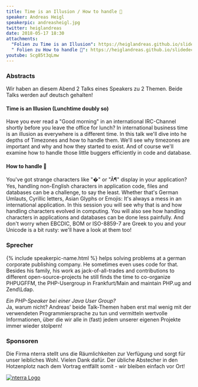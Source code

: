 ```yaml
---
title: Time is an Illusion / How to handle 💩
speaker: Andreas Heigl
speakerpic: andreasheigl.jpg
twitter: heiglandreas
date: 2018-05-17 18:30
attachments: 
  "Folien zu Time is an Illusion": https://heiglandreas.github.io/slidedeck/time_is_an_illusion/20180517-javaugda/index_online.html
  " Folien zu How to handle 💩": https://heiglandreas.github.io/slidedeck/HowToHandlePILE_OF_POO/20180517-javaugda/index_online.html
youtube: Scg85t3qLmw
---
```


### Abstracts

Wir haben an diesem Abend 2 Talks eines Speakers zu 2 Themen.
Beide Talks werden auf deutsch gehalten!

#### Time is an Illusion (Lunchtime doubly so)

Have you ever read a "Good morning" in an international IRC-Channel shortly before you leave the office for lunch? In international business time is an illusion as everywhere is a different time. In this talk we'll dive into he depths of Timezones and how to handle them. We'll see why timezones are important and why and how they started to exist. And of course we'll examine how to handle those little buggers efficiently in code and database.

#### How to handle 💩

You've got strange characters like "�" or "Ã¶" display in your application? Yes, handling non-English characters in application code, files and databases can be a challenge, to say the least. Whether that's German Umlauts, Cyrillic letters, Asian Glyphs or Emojis: It's always a mess in an international application. In this session you will see why that is and how handling characters evolved in computing. You will also see how handling characters in applications and databases can be done less painfully. And don't worry when EBCDIC, BOM or ISO-8859-7 are Greek to you and your Unicode is a bit rusty: we'll have a look at them too!

### Sprecher

{% include speakerpic-name.html %} helps solving problems at a german corporate publishing company. He sometimes even uses code for that. Besides his family, his work as jack-of-all-trades and contributions to different open-source-projects he still finds the time to co-organize PHPUGFFM, the PHP-Usergroup in Frankfurt/Main and maintain PHP.ug and Zend\Ldap.

_Ein PHP-Speaker bei einer Java User Group?_  
Ja, warum nicht? Andreas' beide Talk-Themen haben erst mal wenig mit der verwendeten Programmiersprache zu tun und vermitteln wertvolle Informationen, über die wir alle in (fast) jedem unserer eigenen Projekte immer wieder stolpern!

### Sponsoren

Die Firma nterra stellt uns die Räumlichkeiten zur Verfügung und sorgt für unser leibliches Wohl. Vielen Dank dafür. Der übliche Abstecher in den Hotzenplotz nach dem Vortrag entfällt somit - wir bleiben einfach vor Ort!

[![nterra Logo](/images/sponsors/nterra.png)](http://www.nterra.de)

